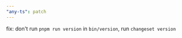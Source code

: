 ```yaml
---
"any-ts": patch
---
```


fix: don't run `pnpm run version` in `bin/version`, run `changeset version`
